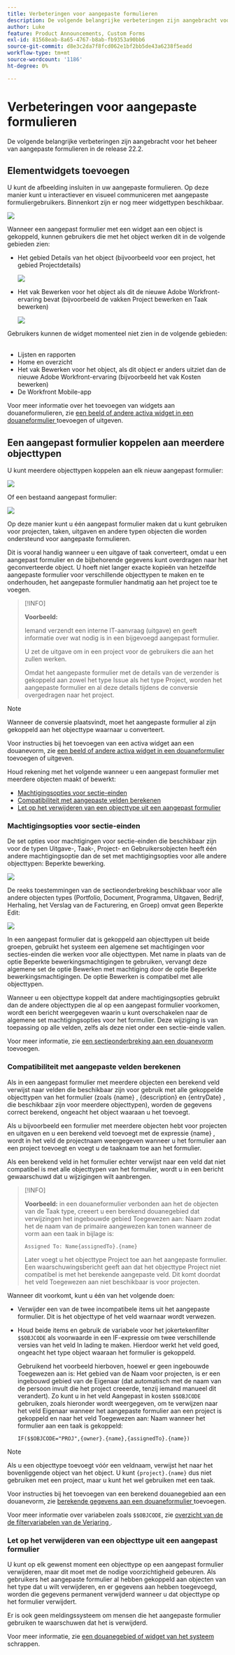 ```yaml
---
title: Verbeteringen voor aangepaste formulieren
description: De volgende belangrijke verbeteringen zijn aangebracht voor het beheer van aangepaste formulieren in de release 22.2.
author: Luke
feature: Product Announcements, Custom Forms
exl-id: 81568eab-8a65-4767-b8ab-fb9353a90bb6
source-git-commit: d8e3c2da7f8fcd062e1bf2bb5de43a6238f5eadd
workflow-type: tm+mt
source-wordcount: '1186'
ht-degree: 0%

---
```


# Verbeteringen voor aangepaste formulieren

De volgende belangrijke verbeteringen zijn aangebracht voor het beheer van aangepaste formulieren in de release 22.2.

## Elementwidgets toevoegen

U kunt de afbeelding insluiten in uw aangepaste formulieren. Op deze manier kunt u interactiever en visueel communiceren met aangepaste formuliergebruikers. Binnenkort zijn er nog meer widgettypen beschikbaar.

![](assets/image-in-custom-form.png)

Wanneer een aangepast formulier met een widget aan een object is gekoppeld, kunnen gebruikers die met het object werken dit in de volgende gebieden zien:

* Het gebied Details van het object (bijvoorbeeld voor een project, het gebied Projectdetails) &#x200B;

  ![](assets/see-image-details-page.png)

* Het vak Bewerken voor het object als dit de nieuwe Adobe Workfront-ervaring bevat (bijvoorbeeld de vakken Project bewerken en Taak bewerken) &#x200B;

  ![](assets/image-see-in-edit.png)

Gebruikers kunnen de widget momenteel niet zien in de volgende gebieden: &#x200B;

* Lijsten en rapporten
* Home en overzicht
* Het vak Bewerken voor het object, als dit object er anders uitziet dan de nieuwe Adobe Workfront-ervaring (bijvoorbeeld het vak Kosten bewerken)
* De Workfront Mobile-app &#x200B;

Voor meer informatie over het toevoegen van widgets aan douaneformulieren, zie [ een beeld of andere activa widget in een douaneformulier ](/help/quicksilver/administration-and-setup/customize-workfront/create-manage-custom-forms/add-widget-or-edit-its-properties-in-a-custom-form.md) toevoegen of uitgeven.

## Een aangepast formulier koppelen aan meerdere objecttypen

U kunt meerdere objecttypen koppelen aan elk nieuw aangepast formulier:

![](assets/new-custom-form-object-types.png)

Of een bestaand aangepast formulier:

![](assets/add-object-type-existing-form.png)

Op deze manier kunt u één aangepast formulier maken dat u kunt gebruiken voor projecten, taken, uitgaven en andere typen objecten die worden ondersteund voor aangepaste formulieren.

Dit is vooral handig wanneer u een uitgave of taak converteert, omdat u een aangepast formulier en de bijbehorende gegevens kunt overdragen naar het geconverteerde object. U hoeft niet langer exacte kopieën van hetzelfde aangepaste formulier voor verschillende objecttypen te maken en te onderhouden, het aangepaste formulier handmatig aan het project toe te voegen.

>[!INFO]
>
>**Voorbeeld:**
>
>Iemand verzendt een interne IT-aanvraag (uitgave) en geeft informatie over wat nodig is in een bijgevoegd aangepast formulier.
>
>U zet de uitgave om in een project voor de gebruikers die aan het zullen werken.
>
>Omdat het aangepaste formulier met de details van de verzender is gekoppeld aan zowel het type Issue als het type Project, worden het aangepaste formulier en al deze details tijdens de conversie overgedragen naar het project.

>[!NOTE]
>
>Wanneer de conversie plaatsvindt, moet het aangepaste formulier al zijn gekoppeld aan het objecttype waarnaar u converteert.

Voor instructies bij het toevoegen van een activa widget aan een douanevorm, zie [ een beeld of andere activa widget in een douaneformulier ](/help/quicksilver/administration-and-setup/customize-workfront/create-manage-custom-forms/add-widget-or-edit-its-properties-in-a-custom-form.md) toevoegen of uitgeven.

Houd rekening met het volgende wanneer u een aangepast formulier met meerdere objecten maakt of bewerkt:

* [Machtigingsopties voor sectie-einden](#permission-options-for-section-breaks)
* [Compatibiliteit met aangepaste velden berekenen](#calculated-custom-field-compatibility)
* [Let op het verwijderen van een objecttype uit een aangepast formulier](#caution-about-deleting-an-object-type-from-a-custom-form)

### Machtigingsopties voor sectie-einden

De set opties voor machtigingen voor sectie-einden die beschikbaar zijn voor de typen Uitgave-, Taak-, Project- en Gebruikersobjecten heeft één andere machtigingsoptie dan de set met machtigingsopties voor alle andere objecttypen: Beperkte bewerking.

![](assets/section-break-permissions-limited-edit.png)

De reeks toestemmingen van de sectieonderbreking beschikbaar voor alle andere objecten types (Portfolio, Document, Programma, Uitgaven, Bedrijf, Herhaling, het Verslag van de Facturering, en Groep) omvat geen Beperkte Edit:

![](assets/section-break-permissions-no-limited-edit.png)

In een aangepast formulier dat is gekoppeld aan objecttypen uit beide groepen, gebruikt het systeem een algemene set machtigingen voor secties-einden die werken voor alle objecttypen. Met name in plaats van de optie Beperkte bewerkingsmachtigingen te gebruiken, vervangt deze algemene set de optie Bewerken met machtiging door de optie Beperkte bewerkingsmachtigingen. De optie Bewerken is compatibel met alle objecttypen.

Wanneer u een objecttype koppelt dat andere machtigingsopties gebruikt dan de andere objecttypen die al op een aangepast formulier voorkomen, wordt een bericht weergegeven waarin u kunt overschakelen naar de algemene set machtigingsopties voor het formulier. Deze wijziging is van toepassing op alle velden, zelfs als deze niet onder een sectie-einde vallen.

Voor meer informatie, zie [ een sectieonderbreking aan een douanevorm ](/help/quicksilver/administration-and-setup/customize-workfront/create-manage-custom-forms/add-a-section-break-to-a-custom-form.md) toevoegen.

### Compatibiliteit met aangepaste velden berekenen

Als in een aangepast formulier met meerdere objecten een berekend veld verwijst naar velden die beschikbaar zijn voor gebruik met alle gekoppelde objecttypen van het formulier (zoals {name} , {description} en {entryDate} , die beschikbaar zijn voor meerdere objecttypen), worden de gegevens correct berekend, ongeacht het object waaraan u het toevoegt.

Als u bijvoorbeeld een formulier met meerdere objecten hebt voor projecten en uitgaven en u een berekend veld toevoegt met de expressie {name} , wordt in het veld de projectnaam weergegeven wanneer u het formulier aan een project toevoegt en voegt u de taaknaam toe aan het formulier.

Als een berekend veld in het formulier echter verwijst naar een veld dat niet compatibel is met alle objecttypen van het formulier, wordt u in een bericht gewaarschuwd dat u wijzigingen wilt aanbrengen.

>[!INFO]
>
>**Voorbeeld:** in een douaneformulier verbonden aan het de objecten van de Taak type, creeert u een berekend douanegebied dat verwijzingen het ingebouwde gebied Toegewezen aan: Naam zodat het de naam van de primaire aangewezen kan tonen wanneer de vorm aan een taak in bijlage is:
>
>```
>Assigned To: Name{assignedTo}.{name}
>```
>
>Later voegt u het objecttype Project toe aan het aangepaste formulier. Een waarschuwingsbericht geeft aan dat het objecttype Project niet compatibel is met het berekende aangepaste veld. Dit komt doordat het veld Toegewezen aan niet beschikbaar is voor projecten.

Wanneer dit voorkomt, kunt u één van het volgende doen:

* Verwijder een van de twee incompatibele items uit het aangepaste formulier. Dit is het objecttype of het veld waarnaar wordt verwezen.
* Houd beide items en gebruik de variabele voor het jokertekenfilter `$$OBJCODE` als voorwaarde in een IF-expressie om twee verschillende versies van het veld In lading te maken. Hierdoor werkt het veld goed, ongeacht het type object waaraan het formulier is gekoppeld.

  Gebruikend het voorbeeld hierboven, hoewel er geen ingebouwde Toegewezen aan is: Het gebied van de Naam voor projecten, is er een ingebouwd gebied van de Eigenaar (dat automatisch met de naam van de persoon invult die het project creeerde, tenzij iemand manueel dit verandert). Zo kunt u in het veld Aangepast in kosten `$$OBJCODE` gebruiken, zoals hieronder wordt weergegeven, om te verwijzen naar het veld Eigenaar wanneer het aangepaste formulier aan een project is gekoppeld en naar het veld Toegewezen aan: Naam wanneer het formulier aan een taak is gekoppeld:

  ```
  IF($$OBJCODE="PROJ",{owner}.{name},{assignedTo}.{name})
  ```

>[!NOTE]
>
>  Als u een objecttype toevoegt vóór een veldnaam, verwijst het naar het bovenliggende object van het object. U kunt `{project}.{name}` dus niet gebruiken met een project, maar u kunt het wel gebruiken met een taak.

Voor instructies bij het toevoegen van een berekend douanegebied aan een douanevorm, zie [ berekende gegevens aan een douaneformulier ](/help/quicksilver/administration-and-setup/customize-workfront/create-manage-custom-forms/add-calculated-data-to-custom-form.md) toevoegen.

Voor meer informatie over variabelen zoals `$$OBJCODE`, zie [ overzicht van de de filtervariabelen van de Verjaring ](/help/quicksilver/reports-and-dashboards/reports/reporting-elements/understand-wildcard-filter-variables.md).

### Let op het verwijderen van een objecttype uit een aangepast formulier

U kunt op elk gewenst moment een objecttype op een aangepast formulier verwijderen, maar dit moet met de nodige voorzichtigheid gebeuren. Als gebruikers het aangepaste formulier al hebben gekoppeld aan objecten van het type dat u wilt verwijderen, en er gegevens aan hebben toegevoegd, worden die gegevens permanent verwijderd wanneer u dat objecttype op het formulier verwijdert.

Er is ook geen meldingssysteem om mensen die het aangepaste formulier gebruiken te waarschuwen dat het is verwijderd.

Voor meer informatie, zie [ een douanegebied of widget van het systeem ](/help/quicksilver/administration-and-setup/customize-workfront/create-manage-custom-forms/delete-a-custom-field.md) schrappen.
